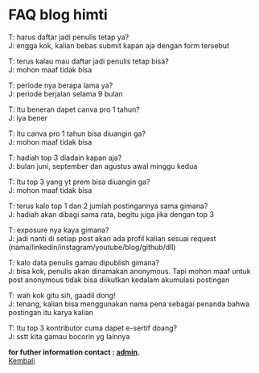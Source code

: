 # FAQ blog himti

T: harus daftar jadi penulis tetap ya?\
J: engga kok, kalian bebas submit kapan aja dengan form tersebut

T: terus kalau mau daftar jadi penulis tetap bisa?\
J: mohon maaf tidak bisa

T: periode nya berapa lama ya?\
J: periode berjalan selama 9 bulan

T: Itu beneran dapet canva pro 1 tahun?\
J: iya bener

T: itu canva pro 1 tahun bisa diuangin ga?\
J: mohon maaf tidak bisa

T: hadiah top 3 diadain kapan aja?\
J: bulan juni, september dan agustus awal minggu kedua

T: Itu top 3 yang yt prem bisa diuangin ga?\
J: mohon maaf tidak bisa

T: terus kalo top 1 dan 2 jumlah postingannya sama gimana?\
J: hadiah akan dibagi sama rata, begitu juga jika dengan top 3

T: exposure nya kaya gimana?\
J: jadi nanti di setiap post akan ada profil kalian sesuai request (nama/linkedin/instagram/youtube/blog/github/dll)

T: kalo data penulis gamau dipublish gimana?\
J: bisa kok, penulis akan dinamakan anonymous. Tapi mohon maaf untuk post anonymous tidak bisa diikutkan kedalam akumulasi postingan

T: wah kok gitu sih, gaadil dong!\
J: tenang, kalian bisa menggunakan nama pena sebagai penanda bahwa postingan itu karya kalian

T: Itu top 3 kontributor cuma dapet e-sertif doang?\
J: sstt kita gamau bocorin yg lainnya

**for futher information contact : [admin](https://wa.me/6289638065793?text=mau+nanya+tentang+blog+dong).**\
[Kembali](https://github.com/GajAhmadaaa/blog)
